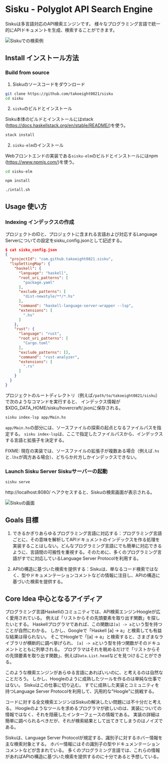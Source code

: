 # Sisku - Polyglot API Search Engine

Siskuは多言語対応のAPI検索エンジンです。
様々なプログラミング言語で統一的にAPIドキュメントを生成、検索することができます。

![Siskuでの検索例](https://raw.githubusercontent.com/takoeight0821/sisku/master/docs/images/sisku_search_example.png)

## Install インストール方法

### Build from source

1. Siskuのソースコードをダウンロード

```bash
git clone https://github.com/takoeight0821/sisku
cd sisku
```

2. `sisku`のビルドとインストール

Sisku本体のビルドとインストールにはstack (https://docs.haskellstack.org/en/stable/README/)を使う。

```bash
stack install
```

2. `sisku-elm`のインストール

Webフロントエンドの実装である`sisku-elm`のビルドとインストールにはnpm (https://www.npmjs.com/)を使う。

```bash
cd sisku-elm

npm install

./intall.sh
```

## Usage 使い方

### Indexing インデックスの作成

プロジェクトのIDと、プロジェクトに含まれる言語および対応するLanguage Serverについての設定をsisku_config.jsonとして記述する。

```json
$ cat sisku_config.json
{
  "projectId": "com.github.takoeight0821.sisku",
  "lspSettingMap": {
    "haskell": {
      "language": "haskell",
      "root_uri_patterns": [
        "package.yaml"
      ],
      "exclude_patterns": [
        "dist-newstyle/**/*.hs"
      ],
      "command": "haskell-language-server-wrapper --lsp",
      "extensions": [
        ".hs"
      ]
    },
    "rust": {
      "language": "rust",
      "root_uri_patterns": [
        "Cargo.toml"
      ],
      "exclude_patterns": [],
      "command": "rust-analyzer",
      "extensions": [
        ".rs"
      ]
    }
  }
}
```

プロジェクトのルートディレクトリ（例えば`/path/to/takoeight0821/sisku`）で次のようなコマンドを実行すると、
インデックス情報が$XDG_DATA_HOME/sisku/hovercraft/<projectID>.jsonに保存される。

```bash
sisku index-lsp app/Main.hs
```

`app/Main.hs`の部分には、ソースファイルの探索の起点となるファイルパスを指定する。
`sisku index-lsp`は、ここで指定したファイルパスから、インデックスする言語と拡張子を決定する。

FIXME: 現在の実装では、ソースファイルの拡張子が複数ある場合（例えば`.hs`と`.lhs`が両方ある場合）、どちらか片方しかインデックスできない。

### Launch Sisku Server Siskuサーバーの起動

```bash
sisku serve
```

http://localhost:8080/ へアクセスすると、Siskuの検索画面が表示される。

![Siskuの画面](https://raw.githubusercontent.com/takoeight0821/sisku/master/docs/images/sisku.png "Siskuの画面")

## Goals 目標

1. できるかぎりあらゆるプログラミング言語に対応する：プログラミング言語ごとに、その意味を解析してAPIドキュメントのインデックスを作る処理を実装することはしない。どんなプログラミング言語にでも簡単に対応できるように、言語間の可搬性を重視する。そのために、多くのプログラミング言語がすでに対応しているLanguage Server Protocolを利用する。

2. APIの構造に基づいた検索を提供する：Siskuは、単なるコード検索ではなく、型やドキュメンテーションコメントなどの情報に注目し、APIの構造に基づいた検索を提供する。

## Core Idea 中心となるアイディア

プログラミング言語Haskellのコミュニティでは、API検索エンジンHoogleが広く愛用されている。
例えば「リストからその先頭要素を取り出す関数」を探したいとする。
Haskellプログラマであれば、この関数は`[a] -> a`という型を持つことが自然にわかる。
しかし、Googleで「Haskell [a] -> a」と検索しても有益な結果は得られない。
そこでHoogleで「[a] -> a」と検索すると、さまざまなライブラリが横断的に調べ挙げられ、
`[a] -> a`という型を持つ関数がそのドキュメントとともに列挙される。
プログラマはそれを眺めるだけで「リストからその先頭要素を取り出す関数」、例えば`Data.List.head`などを見つけることができる。

このような検索エンジンがあらゆる言語にあればいいのに、と考えるのは自然なことだろう。
しかし、Hoogleのように成熟したツールを作るのは単純な仕事ではない。
Siskuはこの仕事に切り込む。
すでに成熟した実装とコミュニティを持つLanguage Server Protocolを利用して、汎用的な"Hoogle"に挑戦する。

コードに対する全文検索エンジンはSiskuの解決したい問題には不十分だと考える。
Hoogleのようなツールを求めるプログラマが欲しいのは、実装についての情報ではなく、それを隠蔽したインターフェースの情報である。
実装の詳細は簡単に調べられるべきだが、それが検索結果として出てきてしまうのはノイズである。

Siskuは、Language Server Protocolが規定する、識別子に対するホバー情報を主な検索対象とする。
ホバー情報にはその識別子の型やドキュメンテーションコメントなどが含まれている。
多くのプログラミング言語では、これらの情報があればAPIの構造に基づいた検索を提供するのに十分であると予想している。